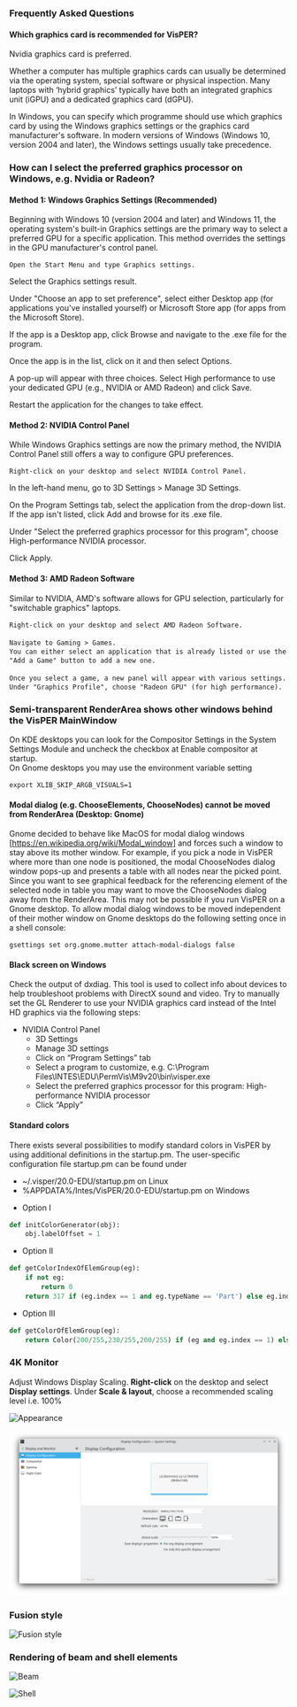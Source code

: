 ### Frequently Asked Questions

#### Which graphics card is recommended for VisPER?

Nvidia graphics card is preferred.

Whether a computer has multiple graphics cards can usually be determined via the operating system, special software or physical inspection.
Many laptops with ‘hybrid graphics’ typically have both an integrated graphics unit (iGPU) and a dedicated graphics card (dGPU).

In Windows, you can specify which programme should use which graphics card by using the Windows graphics settings or the graphics card manufacturer's software.
In modern versions of Windows (Windows 10, version 2004 and later), the Windows settings usually take precedence.

### How can I select the preferred graphics processor on Windows, e.g. Nvidia or Radeon? 

#### Method 1: Windows Graphics Settings (Recommended)

Beginning with Windows 10 (version 2004 and later) and Windows 11, the operating system's built-in Graphics settings are the primary way to select a preferred GPU for a specific application. This method overrides the settings in the GPU manufacturer's control panel.

    Open the Start Menu and type Graphics settings.

Select the Graphics settings result.

Under "Choose an app to set preference", select either Desktop app (for applications you've installed yourself) or Microsoft Store app (for apps from the Microsoft Store).

If the app is a Desktop app, click Browse and navigate to the .exe file for the program.

Once the app is in the list, click on it and then select Options.

A pop-up will appear with three choices. Select High performance to use your dedicated GPU (e.g., NVIDIA or AMD Radeon) and click Save.

Restart the application for the changes to take effect.

#### Method 2: NVIDIA Control Panel

While Windows Graphics settings are now the primary method, the NVIDIA Control Panel still offers a way to configure GPU preferences.

    Right-click on your desktop and select NVIDIA Control Panel.

In the left-hand menu, go to 3D Settings > Manage 3D Settings.

On the Program Settings tab, select the application from the drop-down list. If the app isn't listed, click Add and browse for its .exe file.

Under "Select the preferred graphics processor for this program", choose High-performance NVIDIA processor.

Click Apply.

#### Method 3: AMD Radeon Software

Similar to NVIDIA, AMD's software allows for GPU selection, particularly for "switchable graphics" laptops.

    Right-click on your desktop and select AMD Radeon Software.

    Navigate to Gaming > Games. 
    You can either select an application that is already listed or use the "Add a Game" button to add a new one.

    Once you select a game, a new panel will appear with various settings. 
    Under "Graphics Profile", choose "Radeon GPU" (for high performance).

### Semi-transparent RenderArea shows other windows behind the VisPER MainWindow

On KDE desktops you can look for the Compositor Settings in the System Settings Module and uncheck the checkbox at Enable compositor at startup.  
On Gnome desktops you may use the environment variable setting

``` 
export XLIB_SKIP_ARGB_VISUALS=1
```

#### Modal dialog (e.g. ChooseElements, ChooseNodes) cannot be moved from RenderArea (Desktop: Gnome)

Gnome decided to behave like MacOS for modal dialog windows [https://en.wikipedia.org/wiki/Modal_window] and forces such a window to stay above its mother window.
For example, if you pick a node in VisPER where more than one node is positioned, the modal ChooseNodes dialog window pops-up and presents a table with all nodes near the picked point. Since you want to see graphical feedback for the referencing element of the selected node in table you may want to move the ChooseNodes dialog away from the RenderArea. This may not be possible if you run VisPER on a Gnome desktop.
To allow modal dialog windows to be moved independent of their mother window on Gnome desktops do the following setting once in a shell console:
``` 
gsettings set org.gnome.mutter attach-modal-dialogs false
```
#### Black screen on Windows

Check the output of dxdiag. This tool is used to collect info about devices to help troubleshoot problems with DirectX sound and video.
Try to manually set the GL Renderer to use your NVIDIA graphics card instead of the Intel HD graphics via the following steps:
* NVIDIA Control Panel 
    + 3D Settings
    + Manage 3D settings
    + Click on “Program Settings” tab
    + Select a program to customize, e.g. C:\Program Files\INTES\EDU\PermVis\M9v20\bin\visper.exe
    + Select the preferred graphics processor for this program: High-performance NVIDIA processor 
    + Click “Apply”

#### Standard colors

There exists several possibilities to modify standard colors in VisPER by using additional definitions in the startup.pm.
The user-specific configuration file startup.pm can be found under
   + ~/.visper/20.0-EDU/startup.pm on Linux
   + %APPDATA%/Intes/VisPER/20.0-EDU/startup.pm on Windows  

* Option I
  
```python
def initColorGenerator(obj):
    obj.labelOffset = 1
```
* Option II

```python
def getColorIndexOfElemGroup(eg):
    if not eg:
        return 0
    return 317 if (eg.index == 1 and eg.typeName == 'Part') else eg.index
```
* Option III

```python
def getColorOfElemGroup(eg):
    return Color(200/255,230/255,200/255) if (eg and eg.index == 1) else eg.index
```

  ### 4K Monitor

  Adjust Windows Display Scaling. **Right-click** on the desktop and select **Display settings**.
  Under **Scale & layout**, choose a recommended scaling level i.e. 100%

  ![Appearance](appearance.png "Extras --> Customize --> General --> Appearance")

  ![Global scale](global_scale.png)
 
### Fusion style

![Fusion style](fusion_style.png)

### Rendering of beam and shell elements

![Beam](rendering_beam.png)

![Shell](rendering_shell.png)


